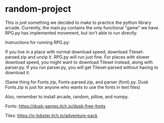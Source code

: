 # random-project

This is just something we decided to make to practice the python library arcade. Currently, the main.py contains the only functional "game" we have. RPG.py has implemented movement, but isn't able to run directly.

Instructions for running RPG.py:

If you live in a place with normal download speed, download Tileset-parsed.zip and unzip it. RPG.py will run just fine. For places with slower download speed, you might want to download Tileset instead, along with parser.py. If you run parser.py, you will get Tileset-parsed without having to download it.

(Same thing for Fonts.zip, Fonts-parsed.zip, and parser (font).py. Dusk Fonts.zip is just for anyone who wants to use the fonts in text files)

Also, remember to install arcade, random, pillow, and numpy.

Fonts:
https://dusk-games.itch.io/dusk-free-fonts

Tiles:
https://o-lobster.itch.io/adventure-pack
